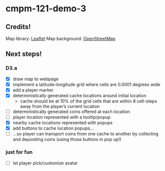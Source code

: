 # cmpm-121-demo-3

## Credits!
Map library: [Leaflet](https://leafletjs.com/)
Map background: [OpenStreetMap](http://www.openstreetmap.org/copyright)

## Next steps!

### D3.a
- [x] draw map to webpage
- [x] implement a latitude–longitude grid where cells are 0.0001 degrees wide
- [x] add a player marker
- [x] deterministically generated cache locations around initial location
    - cache should be at 10% of the grid cells that are within 8 cell-steps away from the player’s current location
- [ ] deterministically generated coins offered at each location
- [ ] player location represented with a tooltip/popup
- [x] nearby cache locations represented with popups
- [x] add buttons to cache location popups...
- [ ] ...so player can transport coins from one cache to another by collecting and depositing coins (using those buttons in pop up!)

### just for fun
- [ ] let player pick/customize avatar 
